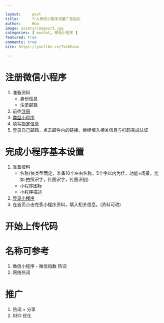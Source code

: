 ```yaml
---

layout:     post
title:      个人微信小程序流量广告指北
author:     Hoa
image: assets/images/3.jpg
categories: [ wechat, 微信小程序 ]
featured: true
comments: true
site: https://youllbe.cn/TaskEase

---
```

# 注册微信小程序
1. 准备资料
	- 身份信息
	- 注册邮箱
2. 前往[注册](https://mp.weixin.qq.com/cgi-bin/registermidpage?action=index&lang=zh_CN&token=)
3. [类型小程序](https://github.com/zero-times/zero-times.github.io/blob/master/img/wechat0101.png?raw=true)
4. [填写指定信息](https://github.com/zero-times/zero-times.github.io/blob/master/img/wechat0102.png?raw=true)
5. 登录自己邮箱，点击邮件内的链接，继续填入相关信息与扫码完成认证

# 完成小程序基本设置
1. 准备资料
	- 名称(依类型而定，准备10个左右名称，5个字以内为佳，功能+场景，比如:拍照识字，传图识字，传图识别)
	- 小程序图标
	- 小程序描述
2. [登录小程序](https://mp.weixin.qq.com/)
3. 在首页点击完善小程序资料，填入相关信息。(资料可改)

# 开始上传代码

# 名称可参考
1. 微信小程序 - 微信指数 热词
2. 网络热词

# 推广
1. 热词 + 分享
2. SEO 优化 

